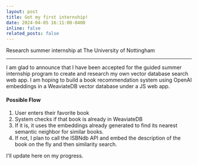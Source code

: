 ```yaml
---
layout: post
title: Got my first internship!
date: 2024-04-05 16:11:00-0400
inline: false
related_posts: false
---
```


Research summer internship at The University of Nottingham

---

I am glad to announce that I have been accepted for the guided summer internship program to create and research my own vector database search web app. I am hoping to build a book recommendation system using OpenAI embeddings in a WeaviateDB vector database under a JS web app.

#### Possible Flow

<ol>
    <li>User enters their favorite book</li>
    <li>System checks if that book is already in WeaviateDB</li>
    <li>If it is, it uses the embeddings already generated to find its nearest semantic neighbor for similar books.</li>
    <li>If not, I plan to call the ISBNdb API and embed the description of the book on the fly and then similarity search.</li>
</ol>

I'll update here on my progress.
